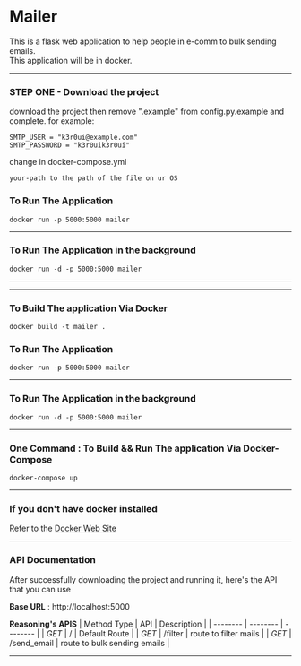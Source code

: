 # Mailer

<summary>This is a flask web application to help people in e-comm to bulk sending emails.</summary>
This application will be in docker.

----------------
### STEP ONE - Download the project
download the project then remove ".example" from config.py.example and complete.
for example:

```
SMTP_USER = "k3r0ui@example.com"
SMTP_PASSWORD = "k3r0uik3r0ui"
```

change in docker-compose.yml

```
your-path to the path of the file on ur OS
```


### To Run The Application
```
docker run -p 5000:5000 mailer
```
----------------
### To Run The Application in the background
```
docker run -d -p 5000:5000 mailer
```
----------------

----------------
### To Build The application Via Docker

```
docker build -t mailer .
```

### To Run The Application
```
docker run -p 5000:5000 mailer
```
----------------
### To Run The Application in the background
```
docker run -d -p 5000:5000 mailer
```
----------------
### One Command : To Build && Run The application Via Docker-Compose
```
docker-compose up
```
----------------
### If you don't have docker installed
Refer to the
[Docker Web Site](https://www.docker.com/products/docker-desktop/)

----------------
### API Documentation
After successfully downloading the project and running it, here's the API that you can use

__Base URL__ : http://localhost:5000


__Reasoning's APIS__
| Method Type | API  | Description |
| -------- | -------- | -------- |
| _GET_ | / | Default Route |
| _GET_ | /filter | route to filter mails |
| _GET_ | /send_email | route to bulk sending emails |

----------------
